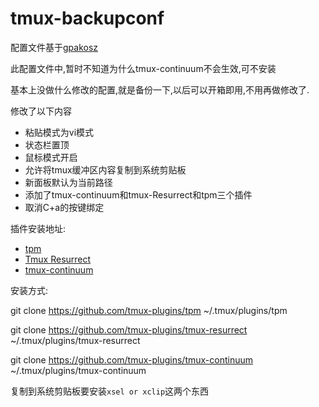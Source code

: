 # tmux-backupconf

配置文件基于[gpakosz](https://github.com/gpakosz/.tmux)

此配置文件中,暂时不知道为什么tmux-continuum不会生效,可不安装

基本上没做什么修改的配置,就是备份一下,以后可以开箱即用,不用再做修改了.

修改了以下内容
- 粘贴模式为vi模式
- 状态栏置顶
- 鼠标模式开启
- 允许将tmux缓冲区内容复制到系统剪贴板
- 新面板默认为当前路径
- 添加了tmux-continuum和tmux-Resurrect和tpm三个插件
- 取消C+a的按键绑定

插件安装地址:
- [tpm](https://github.com/tmux-plugins/tpm)
- [Tmux Resurrect](https://github.com/tmux-plugins/tmux-resurrect)
- [tmux-continuum](https://github.com/tmux-plugins/tmux-continuum)

安装方式:

git clone https://github.com/tmux-plugins/tpm ~/.tmux/plugins/tpm

git clone https://github.com/tmux-plugins/tmux-resurrect ~/.tmux/plugins/tmux-resurrect

git clone https://github.com/tmux-plugins/tmux-continuum ~/.tmux/plugins/tmux-continuum

复制到系统剪贴板要安装`xsel or xclip`这两个东西
